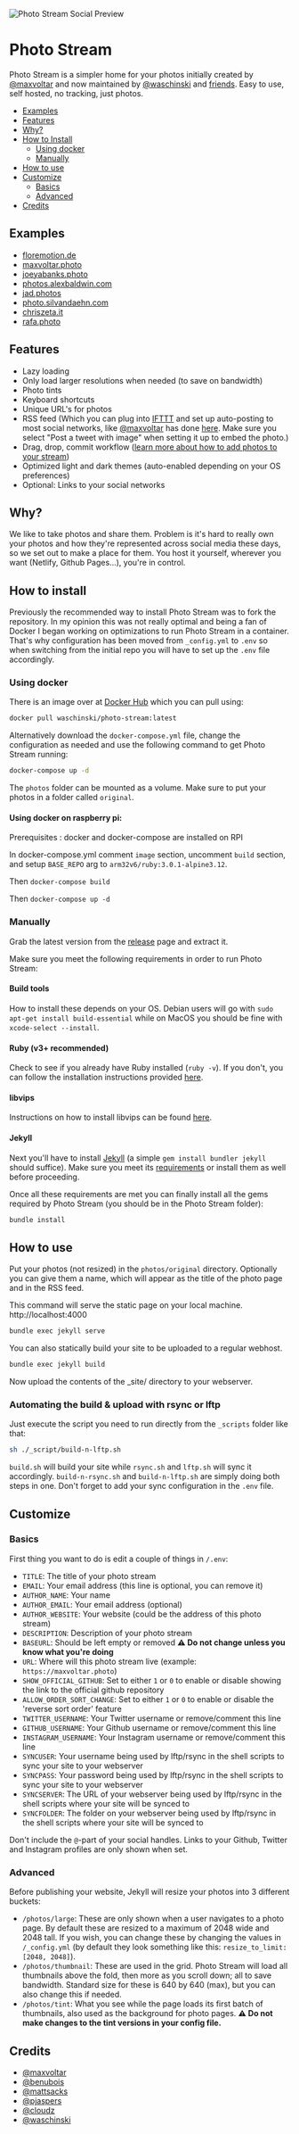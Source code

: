 ![Photo Stream Social Preview](https://repository-images.githubusercontent.com/244708193/8710f480-6010-11ea-9fd6-41bdaea7ab02)

# Photo Stream

Photo Stream is a simpler home for your photos initially created by [@maxvoltar](https://github.com/maxvoltar/photo-stream) and now maintained by [@waschinski](https://github.com/waschinski) and [friends](#credits). Easy to use, self hosted, no tracking, just photos.

- [Examples](#examples)
- [Features](#features)
- [Why?](#why)
- [How to Install](#how-to-install)
    - [Using docker](#using-docker)
    - [Manually](#manually)
- [How to use](#how-to-use)
- [Customize](#customize)
    - [Basics](#basics)
    - [Advanced](#advanced)
- [Credits](#credits)

## Examples

- [floremotion.de](https://floremotion.de)
- [maxvoltar.photo](https://maxvoltar.photo)
- [joeyabanks.photo](https://joeyabanks.photo)
- [photos.alexbaldwin.com](https://photos.alexbaldwin.com)
- [jad.photos](https://jad.photos)
- [photo.silvandaehn.com](https://photo.silvandaehn.com/)
- [chriszeta.it](https://chriszeta.it)
- [rafa.photo](https://rafa.photo)

## Features

- Lazy loading
- Only load larger resolutions when needed (to save on bandwidth)
- Photo tints
- Keyboard shortcuts
- Unique URL's for photos
- RSS feed (Which you can plug into [IFTTT](https://ifttt.com) and set up auto-posting to most social networks, like [@maxvoltar](https://github.com/maxvoltar) has done [here](https://twitter.com/maxvoltar_photo). Make sure you select "Post a tweet with image" when setting it up to embed the photo.)
- Drag, drop, commit workflow ([learn more about how to add photos to your stream](https://github.com/maxvoltar/photo-stream#how-to-use))
- Optimized light and dark themes (auto-enabled depending on your OS preferences)
- Optional: Links to your social networks

## Why?

We like to take photos and share them. Problem is it's hard to really own your photos and how they're represented across social media these days, so we set out to make a place for them. You host it yourself, wherever you want (Netlify, Github Pages...), you're in control.

## How to install

Previously the recommended way to install Photo Stream was to fork the repository. In my opinion this was not really optimal and being a fan of Docker I began working on optimizations to run Photo Stream in a container. That's why configuration has been moved from `_config.yml` to `.env` so when switching from the initial repo you will have to set up the `.env` file accordingly.

### Using docker

There is an image over at [Docker Hub](https://hub.docker.com/r/waschinski/photo-stream) which you can pull using:

```sh
docker pull waschinski/photo-stream:latest
```

Alternatively download the `docker-compose.yml` file, change the configuration as needed and use the following command to get Photo Stream running:

```sh
docker-compose up -d
```

The `photos` folder can be mounted as a volume. Make sure to put your photos in a folder called `original`.

#### Using docker on raspberry pi:

Prerequisites : docker and docker-compose are installed on RPI

In docker-compose.yml comment `image` section, uncomment `build` section, and setup `BASE_REPO` arg to `arm32v6/ruby:3.0.1-alpine3.12`.

Then `docker-compose build`

Then `docker-compose up -d`

### Manually

Grab the latest version from the [release](https://github.com/waschinski/photo-stream/releases) page and extract it.

Make sure you meet the following requirements in order to run Photo Stream:

#### Build tools

How to install these depends on your OS. Debian users will go with `sudo apt-get install build-essential` while on MacOS you should be fine with `xcode-select --install`.

#### Ruby (v3+ recommended)

Check to see if you already have Ruby installed (`ruby -v`). If you don't, you can follow the installation instructions provided [here](https://www.ruby-lang.org/en/documentation/installation/).

#### libvips

Instructions on how to install libvips can be found [here](https://libvips.github.io/libvips/install.html).

#### Jekyll

Next you'll have to install [Jekyll](https://jekyllrb.com) (a simple `gem install bundler jekyll` should suffice). Make sure you meet its [requirements](https://jekyllrb.com/docs/installation/#requirements) or install them as well before proceeding.

Once all these requirements are met you can finally install all the gems required by Photo Stream (you should be in the Photo Stream folder):
```sh
bundle install
```

## How to use

Put your photos (not resized) in the `photos/original` directory. Optionally you can give them a name, which will appear as the title of the photo page and in the RSS feed.

This command will serve the static page on your local machine. http://localhost:4000
```sh
bundle exec jekyll serve
```

You can also statically build your site to be uploaded to a regular webhost. 
```sh
bundle exec jekyll build
```
Now upload the contents of the _site/ directory to your webserver.

### Automating the build & upload with rsync or lftp

Just execute the script you need to run directly from the `_scripts` folder like that:
```sh
sh ./_script/build-n-lftp.sh
```

`build.sh` will build your site while `rsync.sh` and `lftp.sh` will sync it accordingly. `build-n-rsync.sh` and `build-n-lftp.sh` are simply doing both steps in one. Don't forget to add your sync configuration in the `.env` file.

## Customize

### Basics

First thing you want to do is edit a couple of things in `/.env`:

- `TITLE`: The title of your photo stream
- `EMAIL`: Your email address (this line is optional, you can remove it)
- `AUTHOR_NAME`: Your name
- `AUTHOR_EMAIL`: Your email address (optional)
- `AUTHOR_WEBSITE`: Your website (could be the address of this photo stream)
- `DESCRIPTION`: Description of your photo stream
- `BASEURL`: Should be left empty or removed **⚠️ Do not change unless you know what you're doing**
- `URL`: Where will this photo stream live (example: `https://maxvoltar.photo`)
- `SHOW_OFFICIAL_GITHUB`: Set to either `1` or `0` to enable or disable showing the link to the official github repository
- `ALLOW_ORDER_SORT_CHANGE`: Set to either `1` or `0` to enable or disable the 'reverse sort order' feature
- `TWITTER_USERNAME`: Your Twitter username or remove/comment this line
- `GITHUB_USERNAME`: Your Github username or remove/comment this line
- `INSTAGRAM_USERNAME`: Your Instagram username or remove/comment this line
- `SYNCUSER`: Your username being used by lftp/rsync in the shell scripts to sync your site to your webserver
- `SYNCPASS`: Your password being used by lftp/rsync in the shell scripts to sync your site to your webserver
- `SYNCSERVER`: The URL of your webserver being used by lftp/rsync in the shell scripts where your site will be synced to
- `SYNCFOLDER`: The folder on your webserver being used by lftp/rsync in the shell scripts where your site will be synced to

Don't include the `@`-part of your social handles. Links to your Github, Twitter and Instagram profiles are only shown when set.

### Advanced

Before publishing your website, Jekyll will resize your photos into 3 different buckets:

- `/photos/large`: These are only shown when a user navigates to a photo page. By default these are resized to a maximum of 2048 wide and 2048 tall. If you wish, you can change these by changing the values in `/_config.yml` (by default they look something like this: `resize_to_limit: [2048, 2048]`).
- `/photos/thumbnail`: These are used in the grid. Photo Stream will load all thumbnails above the fold, then more as you scroll down; all to save bandwidth. Standard size for these is 640 by 640 (max), but you can also change this if needed.
- `/photos/tint`: What you see while the page loads its first batch of thumbnails, also used as the background for photo pages. **⚠️ Do not make changes to the tint versions in your config file.**

## Credits

- [@maxvoltar](https://github.com/maxvoltar)
- [@benubois](https://github.com/benubois)
- [@mattsacks](https://github.com/mattsacks)
- [@pjaspers](https://github.com/pjaspers)
- [@cloudz](https://github.com/cloudz)
- [@waschinski](https://github.com/waschinski)

